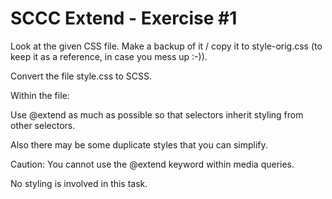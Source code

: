 # SCCC Extend - Exercise #1

Look at the given CSS file. Make a backup of it / copy it to style-orig.css (to keep it as a reference, in case you mess up :-)).

Convert the file style.css to SCSS.

Within the file:

Use @extend as much as possible so that selectors inherit styling from other selectors.

Also there may be some duplicate styles that you can simplify.

Caution: You cannot use the @extend keyword within media queries.

No styling is involved in this task.
